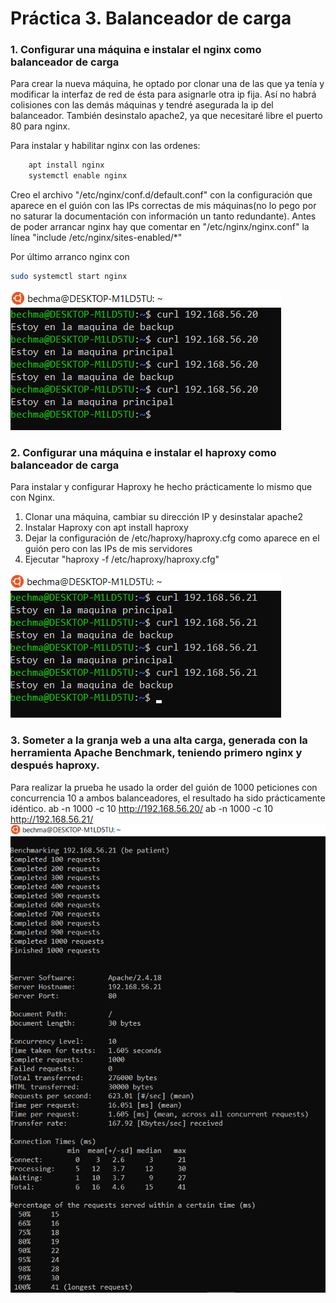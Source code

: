 # Práctica 3. Balanceador de carga
### 1. Configurar una máquina e instalar el nginx como balanceador de carga
Para crear la nueva máquina, he optado por clonar una de las que ya tenía y modificar la interfaz de red de ésta para asignarle otra ip fija. Así no habrá colisiones con las demás máquinas y tendré asegurada la ip del balanceador. También desinstalo apache2, ya que necesitaré libre el puerto 80 para nginx.

Para instalar y habilitar nginx con las ordenes:
```bash
    apt install nginx
    systemctl enable nginx
```
Creo el archivo "/etc/nginx/conf.d/default.conf" con la configuración que aparece en el guión con las IPs correctas de mis máquinas(no lo pego por no saturar la documentación con información un tanto redundante). Antes de poder arrancar nginx hay que comentar en "/etc/nginx/nginx.conf" la línea "include /etc/nginx/sites-enabled/*"

Por último arranco nginx con 
```bash 
sudo systemctl start nginx
```
![alt text](https://raw.githubusercontent.com/Bechma/Servidores-Web-de-Altas-Prestaciones/master/practica3/nginx.png)

### 2. Configurar una máquina e instalar el haproxy como balanceador de carga
Para instalar y configurar Haproxy he hecho prácticamente lo mismo que con Nginx.
1. Clonar una máquina, cambiar su dirección IP y desinstalar apache2
2. Instalar Haproxy con apt install haproxy
3. Dejar la configuración de /etc/haproxy/haproxy.cfg como aparece en el guión pero con las IPs de mis servidores
4. Ejecutar "haproxy -f /etc/haproxy/haproxy.cfg"

![alt text](https://raw.githubusercontent.com/Bechma/Servidores-Web-de-Altas-Prestaciones/master/practica3/haproxy.png)

### 3. Someter a la granja web a una alta carga, generada con la herramienta Apache Benchmark, teniendo primero nginx y después haproxy.
Para realizar la prueba he usado la order del guión de 1000 peticiones con concurrencia 10 a ambos balanceadores, el resultado ha sido prácticamente idéntico.
ab -n 1000 -c 10 http://192.168.56.20/
ab -n 1000 -c 10 http://192.168.56.21/
![alt text](https://raw.githubusercontent.com/Bechma/Servidores-Web-de-Altas-Prestaciones/master/practica3/benchmarking.png)
